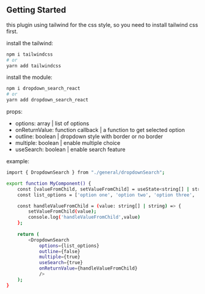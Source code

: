 ## Getting Started

this plugin using tailwind for the css style, so you need to install tailwind css first.

install the tailwind:

```bash
npm i tailwindcss
# or
yarn add tailwindcss
```

install the module:

```bash
npm i dropdown_search_react
# or
yarn add dropdown_search_react
```

props:
- options: array | list of options
- onReturnValue: function callback | a function to get selected option
- outline: boolean | dropdown style with border or no border
- multiple: boolean | enable multiple choice
- useSearch: boolean | enable search feature

example:
```bash
import { DropdownSearch } from "./general/dropdownSearch";

export function MyComponent() {
    const [valueFromChild, setValueFromChild] = useState<string[] | string>('');
    const list_options = ['option one', 'option two', 'option three', 'option four', 'option five'];

    const handleValueFromChild = (value: string[] | string) => {
        setValueFromChild(value);
        console.log('handleValueFromChild',value)
    };
   
    return (
        <DropdownSearch 
            options={list_options}
            outline={false}
            multiple={true}
            useSearch={true}
            onReturnValue={handleValueFromChild}
            />
    );
}
```
